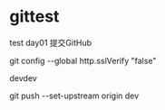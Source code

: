 # gittest
test
day01 提交GitHub

git config --global http.sslVerify "false"

devdev

git push --set-upstream origin dev